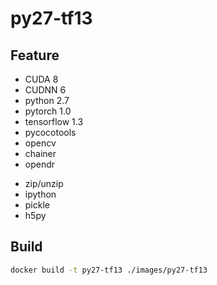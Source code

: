 # py27-tf13

## Feature

* CUDA 8 
* CUDNN 6
* python 2.7
* pytorch 1.0
* tensorflow 1.3
* pycocotools
* opencv
* chainer
* opendr

+ zip/unzip
+ ipython
+ pickle
+ h5py

## Build

```bash
docker build -t py27-tf13 ./images/py27-tf13
```
